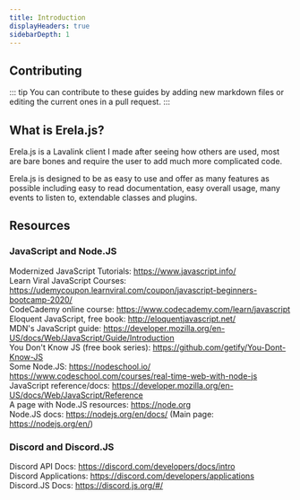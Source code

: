 ```yaml
---
title: Introduction
displayHeaders: true
sidebarDepth: 1
---
```


## Contributing

::: tip
You can contribute to these guides by adding new markdown files or editing the current ones in a pull request. 
:::

## What is Erela.js?

Erela.js is a Lavalink client I made after seeing how others are used, most are bare bones and require the user to add much more complicated code.

Erela.js is designed to be as easy to use and offer as many features as possible including easy to read documentation, easy overall usage, many events to listen to, extendable classes and plugins.

## Resources

### JavaScript and Node.JS

Modernized JavaScript Tutorials: <https://www.javascript.info/> \
Learn Viral JavaScript Courses: <https://udemycoupon.learnviral.com/coupon/javascript-beginners-bootcamp-2020/> \
CodeCademy online course: <https://www.codecademy.com/learn/javascript> \
Eloquent JavaScript, free book: <http://eloquentjavascript.net/> \
MDN's JavaScript guide: <https://developer.mozilla.org/en-US/docs/Web/JavaScript/Guide/Introduction> \
You Don't Know JS (free book series): <https://github.com/getify/You-Dont-Know-JS> \
Some Node.JS: <https://nodeschool.io/> <https://www.codeschool.com/courses/real-time-web-with-node-js> \
JavaScript reference/docs: <https://developer.mozilla.org/en-US/docs/Web/JavaScript/Reference> \
A page with Node.JS resources: <https://node.org> \
Node.JS docs: <https://nodejs.org/en/docs/> (Main page: <https://nodejs.org/en/>)

### Discord and Discord.JS

Discord API Docs: <https://discord.com/developers/docs/intro> \
Discord Applications: <https://discord.com/developers/applications> \
Discord.JS Docs: <https://discord.js.org/#/>
